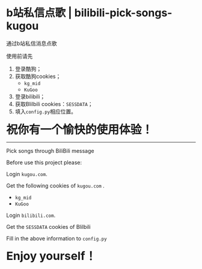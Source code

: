 # b站私信点歌 | bilibili-pick-songs-kugou
通过b站私信消息点歌

使用前请先

1. 登录酷狗；
2. 获取酷狗cookies；
   - `kg_mid`
   - `KuGoo`
3. 登录bilibili；
4. 获取Blilbili cookies：`SESSDATA`；
5. 填入`config.py`相应位置。

**<span style="font-size: 30px">祝你有一个愉快的使用体验！</span>**

------

Pick songs through BiliBili message

Before use this project please: 

Login `kugou.com`. 

Get the following cookies of `kugou.com` . 
- `kg_mid`
- `KuGoo`

Login `bilibili.com`. 

Get the `SESSDATA` cookies of Blilbili

Fill in the above information to `config.py`

**<span style="font-size: 30px">Enjoy yourself！</span>**
